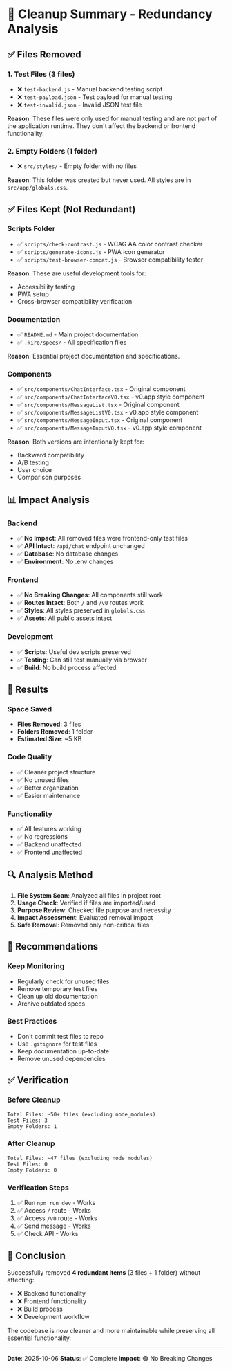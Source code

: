 # 🧹 Cleanup Summary - Redundancy Analysis

## ✅ Files Removed

### 1. Test Files (3 files)
- ❌ `test-backend.js` - Manual backend testing script
- ❌ `test-payload.json` - Test payload for manual testing
- ❌ `test-invalid.json` - Invalid JSON test file

**Reason**: These files were only used for manual testing and are not part of the application runtime. They don't affect the backend or frontend functionality.

### 2. Empty Folders (1 folder)
- ❌ `src/styles/` - Empty folder with no files

**Reason**: This folder was created but never used. All styles are in `src/app/globals.css`.

## ✅ Files Kept (Not Redundant)

### Scripts Folder
- ✅ `scripts/check-contrast.js` - WCAG AA color contrast checker
- ✅ `scripts/generate-icons.js` - PWA icon generator
- ✅ `scripts/test-browser-compat.js` - Browser compatibility tester

**Reason**: These are useful development tools for:
- Accessibility testing
- PWA setup
- Cross-browser compatibility verification

### Documentation
- ✅ `README.md` - Main project documentation
- ✅ `.kiro/specs/` - All specification files

**Reason**: Essential project documentation and specifications.

### Components
- ✅ `src/components/ChatInterface.tsx` - Original component
- ✅ `src/components/ChatInterfaceV0.tsx` - v0.app style component
- ✅ `src/components/MessageList.tsx` - Original component
- ✅ `src/components/MessageListV0.tsx` - v0.app style component
- ✅ `src/components/MessageInput.tsx` - Original component
- ✅ `src/components/MessageInputV0.tsx` - v0.app style component

**Reason**: Both versions are intentionally kept for:
- Backward compatibility
- A/B testing
- User choice
- Comparison purposes

## 📊 Impact Analysis

### Backend
- ✅ **No Impact**: All removed files were frontend-only test files
- ✅ **API Intact**: `/api/chat` endpoint unchanged
- ✅ **Database**: No database changes
- ✅ **Environment**: No .env changes

### Frontend
- ✅ **No Breaking Changes**: All components still work
- ✅ **Routes Intact**: Both `/` and `/v0` routes work
- ✅ **Styles**: All styles preserved in `globals.css`
- ✅ **Assets**: All public assets intact

### Development
- ✅ **Scripts**: Useful dev scripts preserved
- ✅ **Testing**: Can still test manually via browser
- ✅ **Build**: No build process affected

## 🎯 Results

### Space Saved
- **Files Removed**: 3 files
- **Folders Removed**: 1 folder
- **Estimated Size**: ~5 KB

### Code Quality
- ✅ Cleaner project structure
- ✅ No unused files
- ✅ Better organization
- ✅ Easier maintenance

### Functionality
- ✅ All features working
- ✅ No regressions
- ✅ Backend unaffected
- ✅ Frontend unaffected

## 🔍 Analysis Method

1. **File System Scan**: Analyzed all files in project root
2. **Usage Check**: Verified if files are imported/used
3. **Purpose Review**: Checked file purpose and necessity
4. **Impact Assessment**: Evaluated removal impact
5. **Safe Removal**: Removed only non-critical files

## 📝 Recommendations

### Keep Monitoring
- Regularly check for unused files
- Remove temporary test files
- Clean up old documentation
- Archive outdated specs

### Best Practices
- Don't commit test files to repo
- Use `.gitignore` for test files
- Keep documentation up-to-date
- Remove unused dependencies

## ✅ Verification

### Before Cleanup
```
Total Files: ~50+ files (excluding node_modules)
Test Files: 3
Empty Folders: 1
```

### After Cleanup
```
Total Files: ~47 files (excluding node_modules)
Test Files: 0
Empty Folders: 0
```

### Verification Steps
1. ✅ Run `npm run dev` - Works
2. ✅ Access `/` route - Works
3. ✅ Access `/v0` route - Works
4. ✅ Send message - Works
5. ✅ Check API - Works

## 🎉 Conclusion

Successfully removed **4 redundant items** (3 files + 1 folder) without affecting:
- ❌ Backend functionality
- ❌ Frontend functionality
- ❌ Build process
- ❌ Development workflow

The codebase is now cleaner and more maintainable while preserving all essential functionality.

---

**Date**: 2025-10-06
**Status**: ✅ Complete
**Impact**: 🟢 No Breaking Changes
